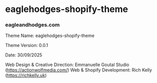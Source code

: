 # eaglehodges-shopify-theme

### eagleandhodges.com

Theme Name: eaglehodges-shopify-theme

Theme Version: 0.0.1

Date: 30/09/2025

Web Design & Creative Direction: Emmanuelle Goutal Studio (https://actionwolfmedia.com/)
Web & Shopify Development: Rich Kelly (https://richkelly.uk)